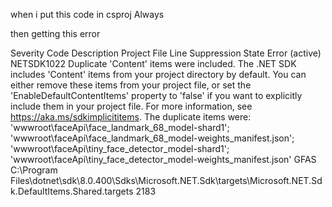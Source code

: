 when i put this code in csproj
<ItemGroup>
	<Content Include="wwwroot\faceApi\**\*">
		<CopyToOutputDirectory>Always</CopyToOutputDirectory>
	</Content>
</ItemGroup>

 then getting this error 

Severity	Code	Description	Project	File	Line	Suppression State
Error (active)	NETSDK1022	Duplicate 'Content' items were included. The .NET SDK includes 'Content' items from your project directory by default. You can either remove these items from your project file, or set the 'EnableDefaultContentItems' property to 'false' if you want to explicitly include them in your project file. For more information, see https://aka.ms/sdkimplicititems. The duplicate items were: 'wwwroot\faceApi\face_landmark_68_model-shard1'; 'wwwroot\faceApi\face_landmark_68_model-weights_manifest.json'; 'wwwroot\faceApi\tiny_face_detector_model-shard1'; 'wwwroot\faceApi\tiny_face_detector_model-weights_manifest.json'	GFAS	C:\Program Files\dotnet\sdk\8.0.400\Sdks\Microsoft.NET.Sdk\targets\Microsoft.NET.Sdk.DefaultItems.Shared.targets	2183	
